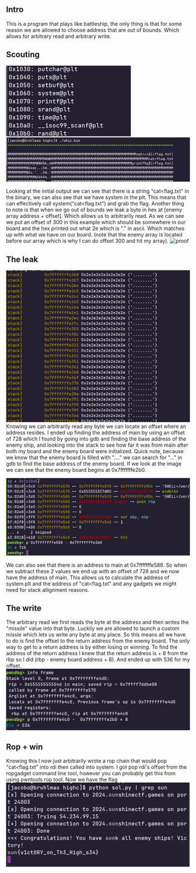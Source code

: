 ## Intro 
This is a program that plays like battleship, the only thing is that for some reason
we are allowed to choose address that are out of bounds. Which allows for arbitrary read
and arbitrary write. 

## Scouting

![system](pics/system.png)
![cat](pics/cat.png)

Looking at the initial output we can see that there is a string "cat<flag.txt" in the binary, we can also see that
we have system in the plt. This means that can effectively call system("cat<flag.txt") and grab the flag.
Another thing to note is that when we go out of bounds we leak a byte in hex at [enemy array address + offset].
Which allows us to arbitrarily read. As we can see we put an offset of 300 in this example which should be somewhere in our
board and the hex printed out what 2e which is "." in ascii. Which matches up with what we have on our board. (note that the
enemy array is located before our array which is why I can do offset 300 and hit my array). 
![proof](arbreadproof.png)

## The leak 

![enemyboard](pics/enemyboardaddr.png)
Knowing we can arbitrarily read any byte we can locate an offset where an address resides. I ended up finding the address of main
by using an offset of 728 which I found by going into gdb and finding the base address of the enemy ship, and looking into the stack to see 
how far it was from main after both my board and the enemy board were initialized. Quick note, because we know that the enemy board is filled with
"...." we can search for "..." in gdb to find the base address of the enemy board. If we look at the image we can see that the enemy board begins at 0x7fffffffe2b0.


![main](pics/main.png)


We can also see that there is an address to main at 0x7fffffffe588. So when we subtract these 2 values we end up with an offset of 728 and we now have the address of main.
This allows us to calculate the address of system.plt and the address of "cat<flag.txt" and any gadgets we might need for stack allignment reasons. 

## The write

The arbitrary read we first reads the byte at the address and then writes the "missile" value into that byte.
Luckily we are allowed to launch a custom missle which lets us write any byte at any place. So this means all we have to do 
is find the offset to the return address from the enemy board. The only way to get to a return address is by either losing or winning.
To find the address of the return address I knew that the return address is + 8 from the rbp so I did (rbp - enemy board address + 8).
And ended up with 536 for my offset.
![offset](pics/offset.png)

## Rop + win

Knowing this I now just arbitrarily wrote a rop chain that would pop "cat<flag.txt" into rdi then called into system.
I got pop rdi's offset from the ropgadget command line tool, however you can probably get this from using pwntools rop tool.
Now we have the flag
![flag](pics/flag.png)

